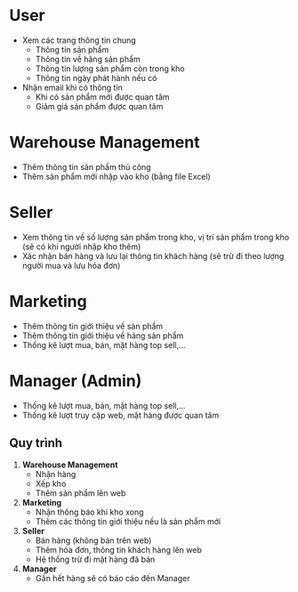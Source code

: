 ﻿# User
- Xem các trang thông tin chung
  - Thông tin sản phẩm
  - Thông tin về hãng sản phẩm
  - Thông tin lượng sản phẩm còn trong kho
  - Thông tin ngày phát hành nếu có
- Nhận email khi có thông tin
  - Khi có sản phẩm mới được quan tâm
  - Giảm giá sản phẩm được quan tâm

# Warehouse Management
- Thêm thông tin sản phẩm thủ công
- Thêm sản phẩm mới nhập vào kho (bằng file Excel)

# Seller
- Xem thông tin về số lượng sản phẩm trong kho, vị trí sản phẩm trong kho (sẽ có khi người nhập kho thêm)
- Xác nhận bán hàng và lưu lại thông tin khách hàng (sẽ trừ đi theo lượng người mua và lưu hóa đơn)

# Marketing
- Thêm thông tin giới thiệu về sản phẩm
- Thêm thông tin giới thiệu về hãng sản phẩm
- Thống kê lượt mua, bán, mặt hàng top sell,...

# Manager (Admin)
- Thống kê lượt mua, bán, mặt hàng top sell,...
- Thống kê lượt truy cập web, mặt hàng được quan tâm

## Quy trình

1. **Warehouse Management** 
   - Nhận hàng 
   - Xếp kho 
   - Thêm sản phẩm lên web
2. **Marketing** 
   - Nhận thông báo khi kho xong 
   - Thêm các thông tin giới thiệu nếu là sản phẩm mới
3. **Seller** 
   - Bán hàng (không bán trên web) 
   - Thêm hóa đơn, thông tin khách hàng lên web 
   - Hệ thống trừ đi mặt hàng đã bán
4. **Manager** 
   - Gần hết hàng sẽ có báo cáo đến Manager
